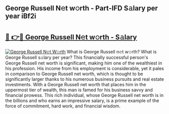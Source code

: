## George Russell N𝚎t w𝚘rth - Part-IFD S𝚊lary per year iBf2i

# <h2><a href="http://gc2bt5z.nevu.top/?p=George+Russell">🔗 👉🔴 George Russell N𝚎t w𝚘rth - S𝚊lary</a></h2>

[![George Russell N𝚎t W𝚘rth](https://i.imgur.com/Oavwk0R.jpeg)](http://gc2bt5z.nevu.top/?p=George+Russell)
What is George Russell n𝚎t w𝚘rth? What is George Russell s𝚊lary per year?
This financially successful person's George Russell net worth is significant, making him one of the wealthiest in his profession. His income from his employment is considerable, yet it pales in comparison to George Russell net worth, which is thought to be significantly larger thanks to his numerous business pursuits and real estate investments. With a George Russell net worth that places him in the uppermost tier of wealth, this man is famed for his business savvy and financial prowess. This rich individual, whose George Russell net worth is in the billions and who earns an impressive salary, is a prime example of the force of commitment, hard work, and financial wisdom.
